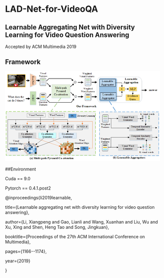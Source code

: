 # LAD-Net-for-VideoQA

## Learnable Aggregating Net with Diversity Learning for Video Question Answering

Accepted by ACM Multimedia 2019

## Framework

![framework](https://github.com/lixiangpengcs/LAD-Net-for-VideoQA/blob/master/framework.png)

##Environment

Cuda == 9.0

Pytorch == 0.4.1.post2


@inproceedings{li2019learnable,

  title={Learnable aggregating net with diversity learning for video question answering},
  
  author={Li, Xiangpeng and Gao, Lianli and Wang, Xuanhan and Liu, Wu and Xu, Xing and Shen, Heng Tao and Song, Jingkuan},
  
  booktitle={Proceedings of the 27th ACM International Conference on Multimedia},
  
  pages={1166--1174},
  
  year={2019}
  
}
